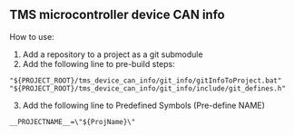 TMS microcontroller device CAN info
-----------------------------------

How to use:
1. Add a repository to a project as a git submodule
2. Add the following line to pre-build steps:
```
"${PROJECT_ROOT}/tms_device_can_info/git_info/gitInfoToProject.bat" "${PROJECT_ROOT}/tms_device_can_info/git_info/include/git_defines.h"
```
3. Add the following line to Predefined Symbols (Pre-define NAME)
```
__PROJECTNAME__=\"${ProjName}\"
```
